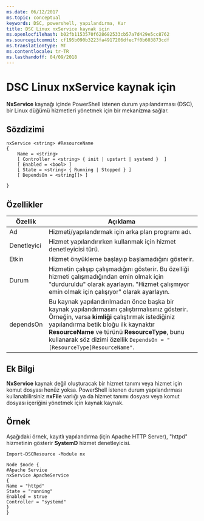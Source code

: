 ```yaml
---
ms.date: 06/12/2017
ms.topic: conceptual
keywords: DSC, powershell, yapılandırma, Kur
title: DSC Linux nxService kaynak için
ms.openlocfilehash: b02fb1153570f628682533cb57a7d429e5cc8762
ms.sourcegitcommit: cf195b090b3223fa4917206dfec7f0b603873cdf
ms.translationtype: MT
ms.contentlocale: tr-TR
ms.lasthandoff: 04/09/2018
---
```

# <a name="dsc-for-linux-nxservice-resource"></a>DSC Linux nxService kaynak için

**NxService** kaynağı içinde PowerShell istenen durum yapılandırması (DSC), bir Linux düğümü hizmetleri yönetmek için bir mekanizma sağlar.

## <a name="syntax"></a>Sözdizimi

```
nxService <string> #ResourceName
{
    Name = <string>
    [ Controller = <string> { init | upstart | systemd }  ]
    [ Enabled = <bool> ]
    [ State = <string> { Running | Stopped } ]
    [ DependsOn = <string[]> ]

}
```

## <a name="properties"></a>Özellikler
|  Özellik |  Açıklama |
|---|---|
| Ad| Hizmeti/yapılandırmak için arka plan programı adı.|
| Denetleyici| Hizmet yapılandırırken kullanmak için hizmet denetleyicisi türü.|
| Etkin| Hizmet önyükleme başlayıp başlamadığını gösterir.|
| Durum| Hizmetin çalışıp çalışmadığını gösterir. Bu özelliği hizmeti çalışmadığından emin olmak için "durduruldu" olarak ayarlayın. "Hizmet çalışmıyor emin olmak için çalışıyor" olarak ayarlayın.|
| dependsOn | Bu kaynak yapılandırılmadan önce başka bir kaynak yapılandırmasını çalıştırmalısınız gösterir. Örneğin, varsa **kimliği** çalıştırmak istediğiniz yapılandırma betik bloğu ilk kaynaktır **ResourceName** ve türünü **ResourceType**, bunu kullanarak söz dizimi özellik `DependsOn = "[ResourceType]ResourceName"`.|


## <a name="additional-information"></a>Ek Bilgi

**NxService** kaynak değil oluşturacak bir hizmet tanımı veya hizmet için komut dosyası henüz yoksa. PowerShell istenen durum yapılandırması kullanabilirsiniz **nxFile** varlığı ya da hizmet tanımı dosyası veya komut dosyası içeriğini yönetmek için kaynak kaynak.

## <a name="example"></a>Örnek

Aşağıdaki örnek, kayıtlı yapılandırma (için Apache HTTP Server), "httpd" hizmetinin gösterir **SystemD** hizmet denetleyicisi.

```
Import-DSCResource -Module nx

Node $node {
#Apache Service
nxService ApacheService
{
Name = "httpd"
State = "running"
Enabled = $true
Controller = "systemd"
}
}
```